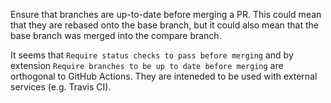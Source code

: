 Ensure that branches are up-to-date before merging a PR.
This could mean that they are rebased onto the base branch,
but it could also mean that the base branch was merged into the compare branch.

It seems that `Require status checks to pass before merging`
and by extension `Require branches to be up to date before merging`
are orthogonal to GitHub Actions.
They are inteneded to be used with external services (e.g. Travis CI).
